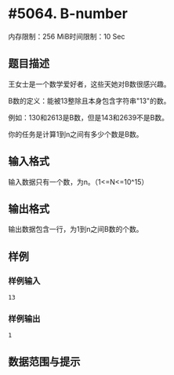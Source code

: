 # #5064. B-number

内存限制：256 MiB时间限制：10 Sec

## 题目描述

王女士是一个数学爱好者，这些天她对B数很感兴趣。

B数的定义：能被13整除且本身包含字符串"13"的数。

例如：130和2613是B数，但是143和2639不是B数。

你的任务是计算1到n之间有多少个数是B数。

## 输入格式

输入数据只有一个数，为n。（1<=N<=10^15）

## 输出格式

输出数据包含一行，为1到n之间B数的个数。

## 样例

### 样例输入

    
    13	
    
    

### 样例输出

    
    1
    

## 数据范围与提示
